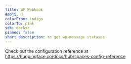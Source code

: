 ```yaml
---
title: WP Webhook
emoji: 🚀
colorFrom: indigo
colorTo: pink
sdk: docker
pinned: false
short_description: to get wp-message statuses
---
```


Check out the configuration reference at https://huggingface.co/docs/hub/spaces-config-reference
